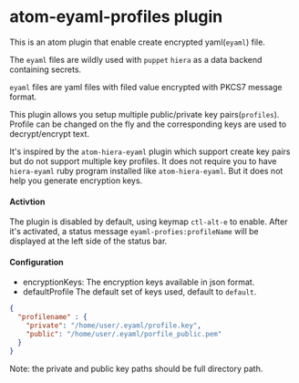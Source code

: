 atom-eyaml-profiles plugin
=======

This is an atom plugin that enable create encrypted yaml(`eyaml`) file.

The `eyaml` files are wildly used with `puppet` `hiera` as a data backend containing secrets.

`eyaml` files are yaml files with filed value encrypted with PKCS7 message format.

This plugin allows you setup multiple public/private key pairs(`profiles`). Profile can be changed on the fly and the corresponding keys are used to decrypt/encrypt text.

It's inspired by the `atom-hiera-eyaml` plugin which support create key pairs but do not support multiple key profiles. It does not require you to have `hiera-eyaml` ruby program installed like `atom-hiera-eyaml`. But it does not help you generate encryption keys.

#### Activtion ####

The plugin is disabled by default, using keymap `ctl-alt-e` to enable. After it's activated, a status message `eyaml-profies:profileName` will be displayed at the left side of the status bar.

#### Configuration

* encryptionKeys:
The encryption keys available in json format.
* defaultProfile
The default set of keys used, default to `default`.

```json
{
  "profilename" : {
    "private": "/home/user/.eyaml/profile.key",
    "public": "/home/user/.eyaml/porfile_public.pem"
  }
}
```
Note: the private and public key paths should be full directory path.
